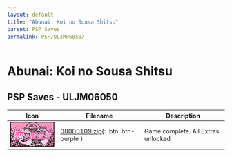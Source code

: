 ```yaml
---
layout: default
title: "Abunai: Koi no Sousa Shitsu"
parent: PSP Saves
permalink: PSP/ULJM06050/
---
```

# Abunai: Koi no Sousa Shitsu

## PSP Saves - ULJM06050

| Icon | Filename | Description |
|------|----------|-------------|
| ![Abunai: Koi no Sousa Shitsu](ICON0.PNG) | [00000109.zip](00000109.zip){: .btn .btn-purple } | Game complete. All Extras unlocked |
